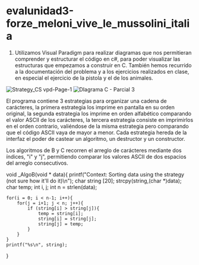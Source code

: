 # evalunidad3-forze_meloni_vive_le_mussolini_italia
1. Utilizamos Visual Paradigm para realizar diagramas que nos permitieran comprender y estructurar el código en c#, para poder visualizar las estructuras que empezamos a construir en C. También hemos recurrido a la documentación del problema y a los ejercicios realizados en clase, en especial el ejercicio de la pistola y el de los animales. 

![Strategy_CS vpd-Page-1](https://user-images.githubusercontent.com/83185513/196596990-7bbdd697-b32e-466a-ac0e-ac6d504ba043.png)
![DIagrama C - Parcial 3](https://user-images.githubusercontent.com/93880973/197918652-2dbb3ea1-e772-44bc-9e35-abcbea34743e.png)

El programa contiene 3 estrategias para organizar una cadena de carácteres, la primera estrategia los imprime en pantalla en su orden original, la segunda estrategia los imprime en orden alfabético comparando el valor ASCII de los carácteres, la tercera estrategia consiste en imprimirlos en el orden contrario, valiéndose de la misma estrategia pero comparando que el código ASCII vaya de mayor a menor. Cada estrategia hereda de la interfaz el poder de castear un algoritmo, un destructor y un constructor.

Los algoritmos de B y C recorren el arreglo de carácteres mediante dos índices, "i" y "j", permitiendo comparar los valores ASCII de dos espacios del arreglo consecutivos.

void _AlgoB(void * data){
    printf("Context: Sorting data using the strategy (not sure how it'll do it)\n");
    char string [20];
    strcpy(string,(char *)data);
    char temp;
    int i, j;
    int n = strlen(data);

    for(i = 0; i < n-1; i++){
        for(j = i+1; j < n; j++){  
            if (string[i] > string[j]){
                temp = string[i];
                string[i] = string[j];
                string[j] = temp;
            }
        }
    }
    printf("%s\n", string);
}



